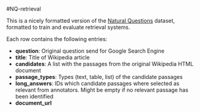 #NQ-retrieval

This is a nicely formatted version of the [Natural Questions](https://ai.google.com/research/NaturalQuestions/) dataset, formatted to train and evaluate retrieval systems.

Each row contains the following entries:
- **question**: Original question send for Google Search Engine
- **title**: Title of Wikipedia article
- **candidates**: A list with the passages from the original Wikipedia HTML document
- **passage_types**: Types (text, table, list) of the candidate passages
- **long_answers**: IDs which candidate passages where selected as relevant from annotators. Might be empty if no relevant passage has been identified
- **document_url**
